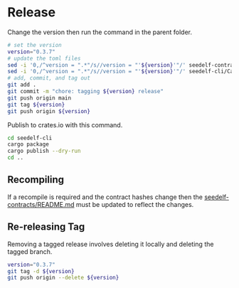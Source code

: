 # Release

Change the version then run the command in the parent folder.

```bash
# set the version
version="0.3.7"
# update the toml files
sed -i '0,/^version = ".*"/s//version = "'${version}'"/' seedelf-contracts/aiken.toml
sed -i '0,/^version = ".*"/s//version = "'${version}'"/' seedelf-cli/Cargo.toml
# add, commit, and tag out
git add .
git commit -m "chore: tagging ${version} release"
git push origin main
git tag ${version}
git push origin ${version}
```

Publish to crates.io with this command.

```bash
cd seedelf-cli
cargo package
cargo publish --dry-run
cd ..
```

## Recompiling

If a recompile is required and the contract hashes change then the [seedelf-contracts/README.md](./seedelf-contracts/README.md) must be updated to reflect the changes. 

## Re-releasing Tag

Removing a tagged release involves deleting it locally and deleting the tagged branch.

```bash
version="0.3.7"
git tag -d ${version}
git push origin --delete ${version}
```
